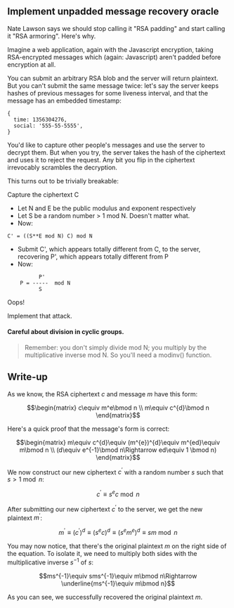 ## Implement unpadded message recovery oracle

Nate Lawson says we should stop calling it "RSA padding" and start calling it "RSA armoring". Here's why.

Imagine a web application, again with the Javascript encryption, taking RSA-encrypted messages which (again: Javascript) aren't padded before encryption at all.

You can submit an arbitrary RSA blob and the server will return plaintext. But you can't submit the same message twice: let's say the server keeps hashes of previous messages for some liveness interval, and that the message has an embedded timestamp:

```
{
  time: 1356304276,
  social: '555-55-5555',
}
```

You'd like to capture other people's messages and use the server to decrypt them. But when you try, the server takes the hash of the ciphertext and uses it to reject the request. Any bit you flip in the ciphertext irrevocably scrambles the decryption.

This turns out to be trivially breakable:

Capture the ciphertext C
- Let N and E be the public modulus and exponent respectively
- Let S be a random number > 1 mod N. Doesn't matter what.
- Now:
```
C' = ((S**E mod N) C) mod N
```
- Submit C', which appears totally different from C, to the server, recovering P', which appears totally different from P
- Now:
```
          P'
    P = -----  mod N
          S
```

Oops!

Implement that attack.

#### Careful about division in cyclic groups.

> Remember: you don't simply divide mod N; you multiply by the multiplicative inverse mod N. So you'll need a modinv() function.

## Write-up

As we know, the RSA ciphertext $c$ and message $m$ have this form:

```math
\begin{matrix}
c\equiv m^e\bmod n
\\
m\equiv c^{d}\bmod n
\end{matrix}
```

Here's a quick proof that the message's form is correct:

```math
\begin{matrix}
m\equiv c^{d}\equiv (m^{e})^{d}\equiv m^{ed}\equiv m\bmod n
\\
(d\equiv e^{-1}\bmod n\Rightarrow ed\equiv 1 \bmod n)
\end{matrix}
```

We now construct our new ciphertext $c^{'}$ with a random number $s$ such that $s>1\bmod n$:

```math
c^{'}\equiv s^{e}c\bmod n
```

After submitting our new ciphertext $c^{'}$ to the server, we get the new plaintext $m^{'}$:

```math
m^{'}\equiv (c^{'})^{d}\equiv (s^{e}c)^{d}\equiv (s^{e}m^{e})^{d}\equiv sm\bmod n
```

You may now notice, that there's the original plaintext $m$ on the right side of the equation. To isolate it, we need to multiply both sides with the multiplicative inverse $s^{-1}$ of $s$:

```math
ms^{-1}\equiv sms^{-1}\equiv m\bmod n\Rightarrow \underline{ms^{-1}\equiv m\bmod n}
```

As you can see, we successfully recovered the original plaintext $m$.
